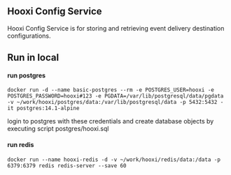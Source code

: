 ## Hooxi Config Service

Hooxi Config Service is for storing and retrieving event delivery destination configurations.

## Run in local

#### run postgres

`docker run -d --name basic-postgres --rm -e POSTGRES_USER=hooxi -e POSTGRES_PASSWORD=hooxi#123 -e PGDATA=/var/lib/postgresql/data/pgdata -v ~/work/hooxi/postgres/data:/var/lib/postgresql/data -p 5432:5432 -it postgres:14.1-alpine`

login to postgres with these credentials and create database objects by executing script postgres/hooxi.sql

#### run redis

`docker run --name hooxi-redis -d -v ~/work/hooxi/redis/data:/data -p 6379:6379 redis redis-server --save 60`